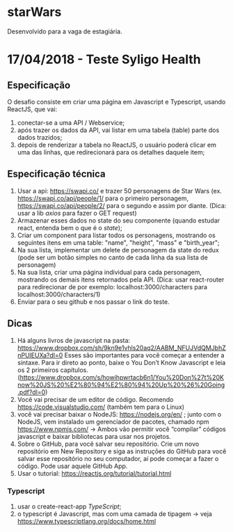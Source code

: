 # starWars
Desenvolvido para a vaga de estagiária.

# 17/04/2018 - Teste Syligo Health

## Especificação
O desafio consiste em criar uma página em Javascript e Typescript, usando ReactJS, que vai:
1. conectar-se a uma API / Webservice;
1. após trazer os dados da API, vai listar em uma tabela (table) parte dos dados trazidos;
1. depois de renderizar a tabela no ReactJS, o usuário poderá clicar em uma das linhas, que redirecionará para os detalhes daquele item;

## Especificação técnica
1. Usar a api: https://swapi.co/ e trazer 50 personagens de Star Wars (ex. https://swapi.co/api/people/1/ para o primeiro personagem, https://swapi.co/api/people/2/  para o segundo e assim por diante. (Dica: usar a lib *axios* para fazer o GET request)
1. Armazenar esses dados no state do seu componente (quando estudar react, entenda bem o que é o *state*);
1. Criar um component para listar todos os personagens, mostrando os seguintes itens em uma table: "name", "height", "mass" e "birth_year"; 
1. Na sua lista, implementar um delete de personagem da state do redux (pode ser um botão simples no canto de cada linha da sua lista de personagem)
1. Na sua lista, criar uma página individual para cada personagem, mostrando os demais itens retornados pela API. (Dica: usar react-router para redirecionar de por exemplo: localhost:3000/characters para localhost:3000/characters/1)
1. Enviar para o seu github e nos passar o link do teste.

## Dicas
1. Há alguns livros de javascript na pasta: https://www.dropbox.com/sh/9kn9e1vhls20aq2/AABM_NFUJVdQMJbhZnPUlEUXa?dl=0 Esses são importantes para você começar a entender a sintaxe. Para ir direto ao ponto, baixe o You  Don’t Know Javascript e leia os 2 primeiros capítulos. (https://www.dropbox.com/s/howihpwrtacb6n1/You%20Don%27t%20Know%20JS%20%E2%80%94%E2%80%94%20Up%20%26%20Going.pdf?dl=0)
1. Você vai precisar de um editor de código. Recomendo https://code.visualstudio.com/ (também tem para o Linux)
1. você vai precisar baixar o NodeJS: https://nodejs.org/en/ ; junto com o NodeJS, vem instalado um gerenciador de pacotes, chamado npm https://www.npmjs.com/ -> Ambos vão permitir você “compilar” códigos javascript e baixar bibliotecas para usar nos projetos.
1. Sobre o GitHub, para você salvar seu repositório. Crie um novo repositório em New Repository e siga as instruções do GitHub para você salvar esse repositório no seu computador, aí pode começar a fazer o código. Pode usar aquele GitHub App.
1. Usar o tutorial: https://reactjs.org/tutorial/tutorial.html

### Typescript
1. usar o create-react-app *TypeScript*;
1. o typescript é Javascript, mas com uma camada de tipagem -> veja https://www.typescriptlang.org/docs/home.html

